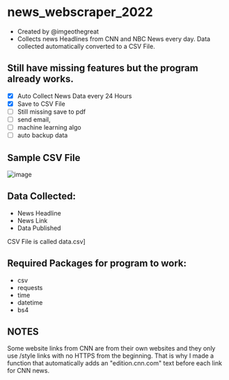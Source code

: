 # news_webscraper_2022
- Created by @imgeothegreat
- Collects news Headlines from CNN and NBC News every day. Data collected automatically converted to a CSV File.


## Still have missing features but the program already works. 
- [x] Auto Collect News Data every 24 Hours
- [x] Save to CSV File
- [ ] Still missing save to pdf 
- [ ] send email, 
- [ ] machine learning algo
- [ ] auto backup data

## Sample CSV File
![image](https://user-images.githubusercontent.com/27014232/194724600-d07f1d42-a93a-4c28-8d47-863ff9cd787d.png)

## Data Collected:
- News Headline
- News Link
- Data Published

CSV File is called data.csv]

## Required Packages for program to work:
- csv
- requests
- time
- datetime
- bs4

## NOTES
Some website links from CNN are from their own websites and they only use /style links with no HTTPS from the beginning. That is why I made a function that
automatically adds an "edition.cnn.com" text before each link for CNN news.

